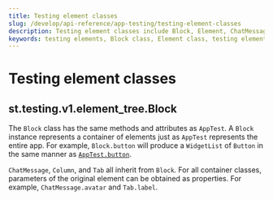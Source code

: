```yaml
---
title: Testing element classes
slug: /develop/api-reference/app-testing/testing-element-classes
description: Testing element classes include Block, Element, ChatMessage, Column, and Tab for accessing and inspecting Streamlit app components in tests.
keywords: testing elements, Block class, Element class, testing element classes, ChatMessage, Column, Tab, container testing, element inspection, test components
---
```


# Testing element classes

## st.testing.v1.element_tree.Block

The `Block` class has the same methods and attributes as `AppTest`. A `Block` instance represents a container of elements just as `AppTest` represents the entire app. For example, `Block.button` will produce a `WidgetList` of `Button` in the same manner as [`AppTest.button`](/develop/api-reference/testing/st.testing.v1.apptest#apptestbutton).

`ChatMessage`, `Column`, and `Tab` all inherit from `Block`. For all container classes, parameters of the original element can be obtained as properties. For example, `ChatMessage.avatar` and `Tab.label`.

<Autofunction function="streamlit.testing.v1.element_tree.Element" />

<Autofunction function="streamlit.testing.v1.element_tree.Button" />

<Autofunction function="streamlit.testing.v1.element_tree.ChatInput" />

<Autofunction function="streamlit.testing.v1.element_tree.Checkbox" />

<Autofunction function="streamlit.testing.v1.element_tree.ColorPicker" />

<Autofunction function="streamlit.testing.v1.element_tree.DateInput" />

<Autofunction function="streamlit.testing.v1.element_tree.Multiselect" />

<Autofunction function="streamlit.testing.v1.element_tree.NumberInput" />

<Autofunction function="streamlit.testing.v1.element_tree.Radio" />

<Autofunction function="streamlit.testing.v1.element_tree.SelectSlider" />

<Autofunction function="streamlit.testing.v1.element_tree.Selectbox" />

<Autofunction function="streamlit.testing.v1.element_tree.Slider" />

<Autofunction function="streamlit.testing.v1.element_tree.TextArea" />

<Autofunction function="streamlit.testing.v1.element_tree.TextInput" />

<Autofunction function="streamlit.testing.v1.element_tree.TimeInput" />

<Autofunction function="streamlit.testing.v1.element_tree.Toggle" />
